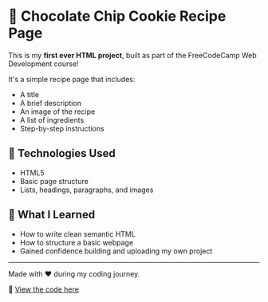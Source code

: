 # 🍪 Chocolate Chip Cookie Recipe Page

This is my **first ever HTML project**, built as part of the FreeCodeCamp Web Development course!

It's a simple recipe page that includes:
- A title
- A brief description
- An image of the recipe
- A list of ingredients
- Step-by-step instructions

## 🔧 Technologies Used

- HTML5
- Basic page structure
- Lists, headings, paragraphs, and images

## 🧠 What I Learned

- How to write clean semantic HTML
- How to structure a basic webpage
- Gained confidence building and uploading my own project

---

Made with ❤️ during my coding journey.

📂 [View the code here](https://github.com/Noor-Afsha7/cookie-recipe-project)
